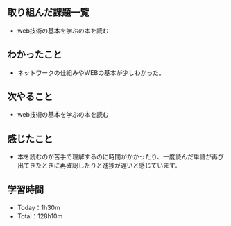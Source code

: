 ## 取り組んだ課題一覧
- web技術の基本を学ぶの本を読む
## わかったこと
- ネットワークの仕組みやWEBの基本が少しわかった。
## 次やること
- web技術の基本を学ぶの本を読む
## 感じたこと
- 本を読むのが苦手で理解するのに時間がかかったり、一度読んだ単語が再び出てきたときに再確認したりと進捗が遅いと感じています。
## 学習時間
- Today：1h30m
- Total：128h10m

